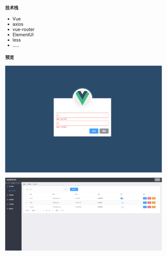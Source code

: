 #### 技术栈
- Vue
- axios
- vue-router
- ElementUI
- less
- .....

#### 预览

![](./README_img/00.png)

![](./README_img/01.png)
